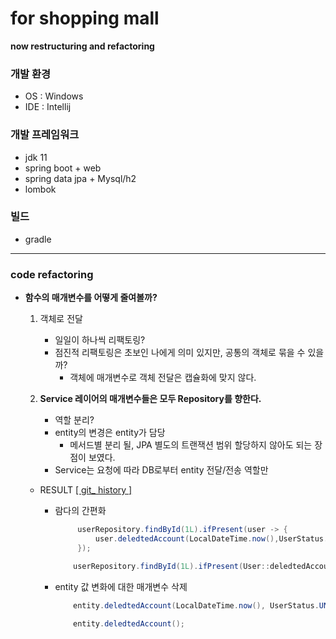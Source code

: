 # for shopping mall



**now restructuring and refactoring**


### 개발 환경
* OS : Windows
* IDE : Intellij

### 개발 프레임워크
* jdk 11
* spring boot + web
* spring data jpa + Mysql/h2
* lombok

### 빌드
* gradle

---
### code refactoring

* **함수의 매개변수를 어떻게 줄여볼까?**
    1. 객체로 전달
        * 일일이 하나씩 리팩토링?
        * 점진적 리팩토링은 초보인 나에게 의미 있지만, 공통의 객체로 묶을 수 있을까?
			* 객체에 매개변수로 객체 전달은 캡슐화에 맞지 않다.
        
    2. **Service 레이어의 매개변수들은 모두 Repository를 향한다.**
        * 역할 분리?
        * entity의 변경은 entity가 담당
          * 메서드별 분리 될, JPA 별도의 트랜잭션 범위 할당하지 않아도 되는 장점이 보였다.
        * Service는 요청에 따라 DB로부터 entity 전달/전송 역할만
    
    * RESULT   [[ git_ history ]](https://github.com/sunhwa-kim/Spring_practice/commit/3174337c4a8f274ad92a6fc8f4bd258034167580#diff-4ee76a5028fb660885ee8bb8bf120e3c26181968969b36db96aaceafd9947d93)
    
        * 람다의 간편화
           ```java
                userRepository.findById(1L).ifPresent(user -> {
                    user.deledtedAccount(LocalDateTime.now(),UserStatus.UNREGISTERED,true);
                });
          
            ```
            ```java
                userRepository.findById(1L).ifPresent(User::deledtedAccount);
            ```
        * entity 값 변화에 대한 매개변수 삭제 
            ```java
                entity.deledtedAccount(LocalDateTime.now(), UserStatus.UNREGISTERED, true);
            ```
            ```java
                entity.deledtedAccount();
            ```
